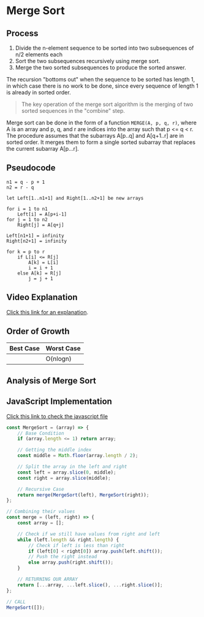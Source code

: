 # Merge Sort

## Process

1. Divide the n-element sequence to be sorted into two subsequences of n/2 elements each
2. Sort the two subsequences recursively using merge sort.
3. Merge the two sorted subsequences to produce the sorted answer.

The recursion "bottoms out" when the sequence to be sorted has length 1, in which case there is no work to be done, since every sequence of length 1 is already in sorted order.

> The key operation of the merge sort algorithm is the merging of two sorted sequences in the "combine" step.

Merge sort can be done in the form of a function `MERGE(A, p, q, r)`, where A is an array and p, q, and r are indices into the array such that p <= q < r. The procedure assumes that the subarrays A[p..q] and A[q+1..r] are in sorted order. It merges them to form a single sorted subarray that replaces the current subarray A[p...r].

## Pseudocode

```
n1 = q - p + 1
n2 = r - q

let Left[1..n1+1] and Right[1..n2+1] be new arrays

for i = 1 to n1
	Left[i] = A[p+i-1]
for j = 1 to n2
	Right[j] = A[q+j]

Left[n1+1] = infinity
Right[n2+1] = infinity

for k = p to r
	if L[i] <= R[j]
		A[k] = L[i]
		i = i + 1
	else A[k] = R[j]
		j = j + 1
```

## Video Explanation

[Click this link for an explanation](https://youtu.be/4VqmGXwpLqc).

## Order of Growth

| Best Case | Worst Case |
| --------- | ---------- |
|           | O(nlogn)   |

## Analysis of Merge Sort

## JavaScript Implementation

[Click this link to check the javascript file](javascript/Merge.js)

```javascript
const MergeSort = (array) => {
    // Base Condition
    if (array.length <= 1) return array;

    // Getting the middle index
    const middle = Math.floor(array.length / 2);

    // Split the array in the left and right
    const left = array.slice(0, middle);
    const right = array.slice(middle);

    // Recursive Case
    return merge(MergeSort(left), MergeSort(right));
};

// Combining their values
const merge = (left, right) => {
    const array = [];

    // Check if we still have values from right and left
    while (left.length && right.length) {
        // Check if left is less than right
        if (left[0] < right[0]) array.push(left.shift());
        // Push the right instead
        else array.push(right.shift());
    }

    // RETURNING OUR ARRAY
    return [...array, ...left.slice(), ...right.slice()];
};

// CALL
MergeSort([]);
```
